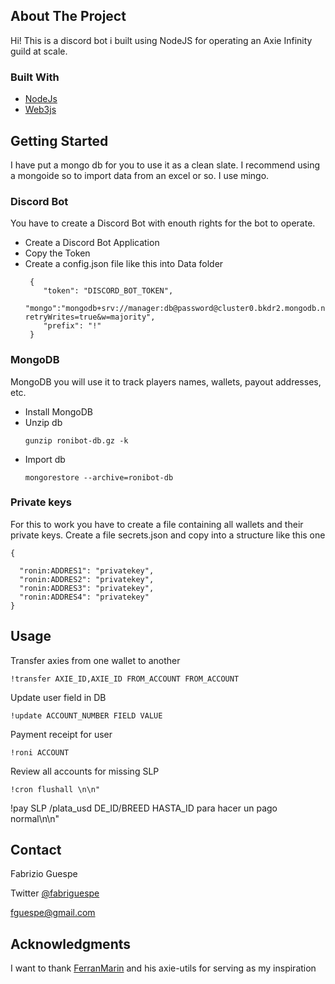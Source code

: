 ## About The Project

Hi! This is a discord bot i built using NodeJS for operating an Axie Infinity guild at scale.


### Built With

* [NodeJs](https://nodejs.org/en/)
* [Web3js](https://web3js.readthedocs.io/)


## Getting Started

I have put a mongo db for you to use it as a clean slate. I recommend using a mongoide so to import data from an excel or so. I use mingo.

### Discord Bot
You have to create a Discord Bot with enouth rights for the bot to operate.
- Create a Discord Bot Application
- Copy the Token
- Create a config.json file like this into Data folder
  ```
   {
      "token": "DISCORD_BOT_TOKEN",
      "mongo":"mongodb+srv://manager:db@password@cluster0.bkdr2.mongodb.net/myFirstDatabase?retryWrites=true&w=majority",
      "prefix": "!"
   }
  ```


### MongoDB

MongoDB you will use it to track players names, wallets, payout addresses, etc.

- Install MongoDB
- Unzip db
  ```
  gunzip ronibot-db.gz -k    
  ```
- Import db
  ```
  mongorestore --archive=ronibot-db
  ```

### Private keys
For this to work you have to create a file containing all wallets and their private keys. Create a file secrets.json and copy into a structure like this one
  ```
{
    
    "ronin:ADDRES1": "privatekey",
    "ronin:ADDRES2": "privatekey",
    "ronin:ADDRES3": "privatekey",
    "ronin:ADDRES4": "privatekey"
}
  ```


## Usage

Transfer axies from one wallet to another
```
!transfer AXIE_ID,AXIE_ID FROM_ACCOUNT FROM_ACCOUNT
```
Update user field in DB
```
!update ACCOUNT_NUMBER FIELD VALUE 
```
Payment receipt for user
```
!roni ACCOUNT
```
Review all accounts for missing SLP

```
!cron flushall \n\n"
```

!pay SLP /plata_usd DE_ID/BREED HASTA_ID para hacer un pago normal\n\n"


## Contact

Fabrizio Guespe

Twitter [@fabriguespe](https://twitter.com/fabriguespe)

[fguespe@gmail.com](mailto:fguespe@gmail.com)


## Acknowledgments


I want to thank [FerranMarin](https://github.com/FerranMarin/) and his axie-utils for serving as my inspiration